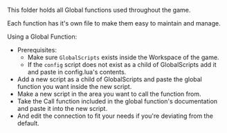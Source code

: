 This folder holds all Global functions used throughout the game.

Each function has it's own file to make them easy to maintain and manage.

Using a Global Function:

+ Prerequisites:
	+ Make sure `GlobalScripts` exists inside the Workspace of the game.
	+ If the `config` script does not exist as a child of GlobalScripts add it and paste in config.lua's contents.
+ Add a new script as a child of GlobalScripts and paste the global function you want inside the new script.
+ Make a new script in the area you want to call the function from.
+ Take the Call function included in the global function's documentation and paste it into the new script.
+ And edit the connection to fit your needs if you're deviating from the default.
